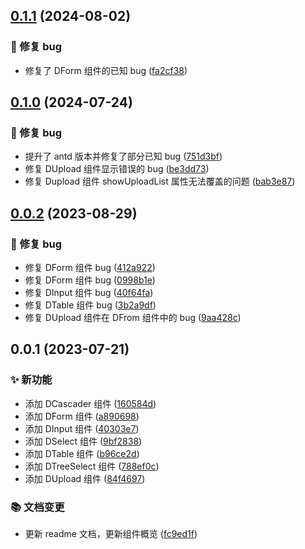 ## [0.1.1](https://github.com/feihu1024/antd-plus-ui/compare/0.1.0...0.1.1) (2024-08-02)

### 🐛 修复 bug

- 修复了 DForm 组件的已知 bug ([fa2cf38](https://github.com/feihu1024/antd-plus-ui/commit/fa2cf38b27697dc88e27c7153d473e3a6dc8f211))

## [0.1.0](https://github.com/feihu1024/antd-plus-ui/compare/0.0.2...0.1.0) (2024-07-24)

### 🐛 修复 bug

- 提升了 antd 版本并修复了部分已知 bug ([751d3bf](https://github.com/feihu1024/antd-plus-ui/commit/751d3bf67aa81b2317ba7117d5bd91faffb0014d))
- 修复 DUpload 组件显示错误的 bug ([be3dd73](https://github.com/feihu1024/antd-plus-ui/commit/be3dd733b208c8d443d9b7e29a9c7a08079c0c80))
- 修复 Dupload 组件 showUploadList 属性无法覆盖的问题 ([bab3e87](https://github.com/feihu1024/antd-plus-ui/commit/bab3e8710a262b13004731d31b7df670cf2d662f))

## [0.0.2](https://github.com/feihu1024/antd-plus-ui/compare/0.0.1...0.0.2) (2023-08-29)

### 🐛 修复 bug

- 修复 DForm 组件 bug ([412a922](https://github.com/feihu1024/antd-plus-ui/commit/412a922ed4922b6b44931fff7d2fa8e6105fe2aa))
- 修复 DForm 组件 bug ([0998b1e](https://github.com/feihu1024/antd-plus-ui/commit/0998b1ed6528357edda532abd000489908d5d30b))
- 修复 DInput 组件 bug ([40f64fa](https://github.com/feihu1024/antd-plus-ui/commit/40f64fa112f05379aed631c1e07f73f047746f46))
- 修复 DTable 组件 bug ([3b2a9df](https://github.com/feihu1024/antd-plus-ui/commit/3b2a9df0b3ac5c848c3aeda2fd4705463a3af10c))
- 修复 DUpload 组件在 DFrom 组件中的 bug ([9aa428c](https://github.com/feihu1024/antd-plus-ui/commit/9aa428cf8d0210fb334c13209b6bc1128d7eb459))

## 0.0.1 (2023-07-21)

### ✨ 新功能

- 添加 DCascader 组件 ([160584d](https://github.com/feihu1024/antd-plus-ui/commit/160584d47cf118ce5de3d82baf52611f771f2212))
- 添加 DForm 组件 ([a890698](https://github.com/feihu1024/antd-plus-ui/commit/a890698fe2bbed3cd3e6def674f57f23ef4482c9))
- 添加 DInput 组件 ([40303e7](https://github.com/feihu1024/antd-plus-ui/commit/40303e7cb5114b339e9d446177d6001e91cbaf0b))
- 添加 DSelect 组件 ([9bf2838](https://github.com/feihu1024/antd-plus-ui/commit/9bf2838cda242b7869886b1509943da7d3668e64))
- 添加 DTable 组件 ([b96ce2d](https://github.com/feihu1024/antd-plus-ui/commit/b96ce2df1cae4d47e1c0cfeb12b6d0a174591661))
- 添加 DTreeSelect 组件 ([788ef0c](https://github.com/feihu1024/antd-plus-ui/commit/788ef0c22fcaa21a5450823a59f7e68123c24b10))
- 添加 DUpload 组件 ([84f4697](https://github.com/feihu1024/antd-plus-ui/commit/84f4697622f7221459709f10d0c9fe8f2eb05fc9))

### 📚 文档变更

- 更新 readme 文档，更新组件概览 ([fc9ed1f](https://github.com/feihu1024/antd-plus-ui/commit/fc9ed1f23a4536fd7ef4fcad771a78200f33ae11))
